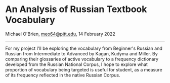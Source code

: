 # An Analysis of Russian Textbook Vocabulary
Michael O'Brien,
meo64@pitt.edu,
14 February 2022

---
For my project I'll be exploring the vocabulary from Beginner's Russian and Russian from Intermediate to Advanced by Kagan, Kudyma and Miller. By comparing their glossaries of active vocabulary to a frequency dictionary developed from the Russian National Corpus, I hope to explore what proportion of vocabulary being targeted is useful for student, as a measure of its frequency reflected in the native Russian Corpus.
